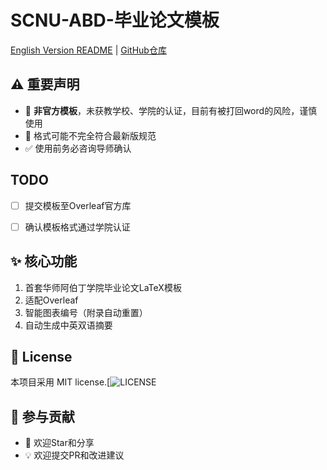 # SCNU-ABD-毕业论文模板

[English Version README](README.md) | [GitHub仓库](https://github.com/kikixiong/SCNU-ABD-Thesis-template)


## ⚠️ 重要声明
- 🔴 **非官方模板**，未获教学校、学院的认证，目前有被打回word的风险，谨慎使用
- 📝 格式可能不完全符合最新版规范  
- ✅ 使用前务必咨询导师确认  


## TODO
- [ ] 提交模板至Overleaf官方库
- [ ] 确认模板格式通过学院认证


## ✨ 核心功能
1. 首套华师阿伯丁学院毕业论文LaTeX模板
2. 适配Overleaf
3. 智能图表编号（附录自动重置）
4. 自动生成中英双语摘要

## 📜 License
本项目采用 MIT license.[![LICENSE](https://github.com/kikixiong/SCNU-ABD-Thesis-template/blob/main/LICENSE) 


## 🤝 参与贡献
- 🌟 欢迎Star和分享
- 💡 欢迎提交PR和改进建议 
